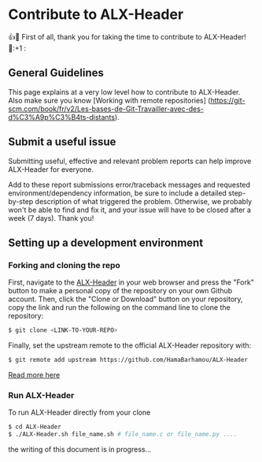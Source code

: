 # Contribute to ALX-Header

:+1::tada: First of all, thank you for taking the time to contribute to ALX-Header! :tada::+1 :


## General Guidelines

This page explains at a very low level how to contribute to ALX-Header. 
Also make sure you know [Working with remote repositories] (https://git-scm.com/book/fr/v2/Les-bases-de-Git-Travailler-avec-des-d%C3%A9p%C3%B4ts-distants).

## Submit a useful issue

Submitting useful, effective and relevant problem reports can help improve ALX-Header for everyone.

Add to these report submissions error/traceback messages and requested environment/dependency information, be sure to include a detailed step-by-step description of what triggered the problem. Otherwise, we probably won't be able to find and fix it, and your issue will have to be closed after a week (7 days). Thank you!


## Setting up a development environment

### Forking and cloning the repo

First, navigate to the [ALX-Header](https://github.com/HamaBarhamou/ALX-Header) in your web browser and press the "Fork" button to make a personal copy of the repository on your own Github account.
Then, click the "Clone or Download" button on your repository, copy the link and run the following on the command line to clone the repository:

```bash
$ git clone <LINK-TO-YOUR-REPO>
```

Finally, set the upstream remote to the official ALX-Header repository with:

```bash
$ git remote add upstream https://github.com/HamaBarhamou/ALX-Header
```
[Read more here ](https://www.neonscience.org/resources/learning-hub/tutorials/git-setup-remote)

### Run ALX-Header

To run ALX-Header directly from your clone
```bash
$ cd ALX-Header
$ ./ALX-Header.sh file_name.sh # file_name.c or file_name.py ....

```

the writing of this document is in progress...